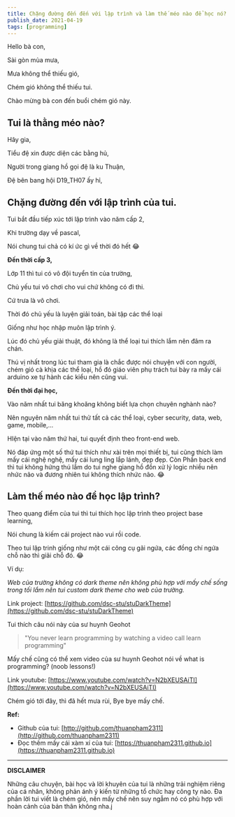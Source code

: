 ```yaml
---
title: Chặng đường đến đến với lập trình và làm thế méo nào để học nó?
publish_date: 2021-04-19
tags: [programming]
---
```


Hello bà con,

Sài gòn mùa mưa,

Mưa không thể thiếu gió,

Chém gió không thể thiếu tui.

Chào mừng bà con đến buổi chém gió này.

## Tui là thằng méo nào?

Hây gia,

Tiểu đệ xin được diện các bằng hủ,

Người trong giang hồ gọi đệ là ku Thuận,

Đệ bên bang hội D19_TH07 ấy hỉ,

## Chặng đường đến với lập trình của tui.

Tui bắt đầu tiếp xúc tới lập trình vào năm cấp 2,

Khi trường dạy về pascal,

Nói chung tui chả có kí ức gì về thời đó hết 😂

**Đến thời cấp 3,**

Lớp 11 thì tui có vô đội tuyển tin của trường,

Chủ yếu tui vô chơi cho vui chứ không có đi thi.

Cứ trưa là vô chơi.

Thời đó chủ yếu là luyện giải toán, bài tập các thể loại

Giống như học nhập muôn lập trình ý.

Lúc đó chủ yếu giải thuật, đó không là thể loại tui thích lắm nên đâm ra chán.

Thú vị nhất trong lúc tui tham gia là chắc được nói chuyện với con người, chém gió cà khịa các thể loại, hồ đó giáo viên phụ trách tui bày ra mấy cái arduino xe tự hành các kiểu nên cũng vui.

**Đến thời đại học,**

Vào năm nhất tui băng khoăng không biết lựa chọn chuyên nghành nào?

Nên nguyên năm nhất tui thử tất cả các thể loại, cyber security, data, web, game, mobile,...

HIện tại vào năm thứ hai, tui quyết định theo front-end web.

Nó đáp ứng một số thứ tui thích như xài trên mọi thiết bị, tui cũng thích làm mấy cái nghệ nghệ, mấy cái lung ling lắp lánh, đẹp đẹp. Còn Phần back end thì tui không hứng thú lắm do tui nghe giang hồ đồn xử lý logic nhiều nên nhức não và đương nhiên tui không thích nhức não. 😂

## Làm thế méo nào để học lập trình?

Theo quang điểm của tui thì tui thích học lập trình theo project base learning,

Nói chung là kiếm cái project nào vui rồi code.

Theo tui lập trinh giống như một cái công cụ gãi ngứa, các đồng chí ngứa chỗ nào thì giãi chỗ đó. 😂

Ví dụ:

_Web của trường không có dark theme nên không phù hợp với mấy chế sống trong tối lắm nên tui custom dark theme cho web của trường._

Link project: [https://github.com/dsc-stu/stuDarkTheme](https://github.com/dsc-stu/stuDarkTheme)

Tui thích câu nói này của sư huynh Geohot

> "You never learn programming by watching a video call learn programming"

Mấy chế cũng có thể xem video của sư huynh Geohot nói về what is programming? (noob lessons!)

Link youtube: [https://www.youtube.com/watch?v=N2bXEUSAiTI](https://www.youtube.com/watch?v=N2bXEUSAiTI)

Chém gió tới đây, thì đã hết mưa rùi,
Bye bye mấy chế.

**Ref:**

- Github của tui: [http://github.com/thuanpham2311](http://github.com/thuanpham2311)
- Đọc thêm mấy cái xàm xí của tui: [https://thuanpham2311.github.io](https://thuanpham2311.github.io)

---

**DISCLAIMER**

Những câu chuyện, bài học và lời khuyên của tui là những trải nghiệm riêng của cá nhân, không phản ánh ý kiến từ những tổ chức hay công ty nào. Đa phần lời tui viết là chém gió, nên mấy chế nên suy ngẫm nó có phù hợp với hoàn cảnh của bản thân không nha.j
